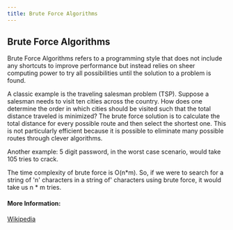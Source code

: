 ```yaml
---
title: Brute Force Algorithms
---
```

## Brute Force Algorithms

Brute Force Algorithms refers to a programming style that does not include any shortcuts to improve performance but instead relies on sheer computing power to try all possibilities until the solution to a problem is found.

A classic example is the traveling salesman problem (TSP). Suppose a salesman needs to visit ten cities across the country. How does one determine the order in which cities should be visited such that the total distance traveled is minimized? The brute force solution is to calculate the total distance for every possible route and then select the shortest one. This is not particularly efficient because it is possible to eliminate many possible routes through clever algorithms.

Another example: 5 digit password, in the worst case scenario, would take 105 tries to crack.

The time complexity of brute force is O(n*m). So, if we were to search for a string of 'n' characters in a string of' characters using brute force, it would take us n * m tries.

#### More Information:

<a href="https://en.wikipedia.org/wiki/Brute-force_search"> Wikipedia </a>
